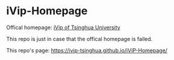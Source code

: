 # iVip-Homepage

Offical homepage: [iVip of Tsinghua University](http://nics.ee.tsinghua.edu.cn/people/ivip/)

This repo is just in case that the offical homepage is failed.

This repo's page: https://ivip-tsinghua.github.io/iViP-Homepage/
